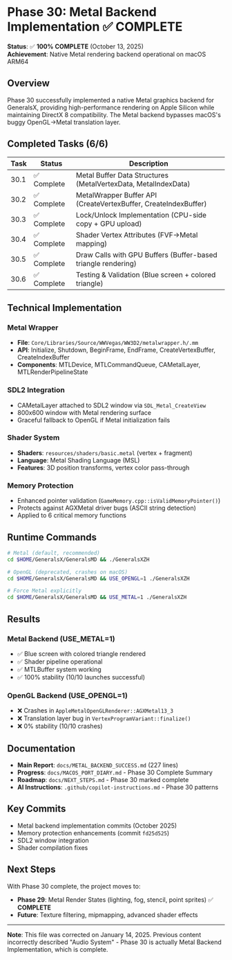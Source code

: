 # Phase 30: Metal Backend Implementation ✅ COMPLETE

**Status**: ✅ **100% COMPLETE** (October 13, 2025)  
**Achievement**: Native Metal rendering backend operational on macOS ARM64

## Overview

Phase 30 successfully implemented a native Metal graphics backend for GeneralsX, providing high-performance rendering on Apple Silicon while maintaining DirectX 8 compatibility. The Metal backend bypasses macOS's buggy OpenGL→Metal translation layer.

## Completed Tasks (6/6)

| Task | Status | Description |
|------|--------|-------------|
| 30.1 | ✅ Complete | Metal Buffer Data Structures (MetalVertexData, MetalIndexData) |
| 30.2 | ✅ Complete | MetalWrapper Buffer API (CreateVertexBuffer, CreateIndexBuffer) |
| 30.3 | ✅ Complete | Lock/Unlock Implementation (CPU-side copy + GPU upload) |
| 30.4 | ✅ Complete | Shader Vertex Attributes (FVF→Metal mapping) |
| 30.5 | ✅ Complete | Draw Calls with GPU Buffers (Buffer-based triangle rendering) |
| 30.6 | ✅ Complete | Testing & Validation (Blue screen + colored triangle) |

## Technical Implementation

### Metal Wrapper

- **File**: `Core/Libraries/Source/WWVegas/WW3D2/metalwrapper.h/.mm`
- **API**: Initialize, Shutdown, BeginFrame, EndFrame, CreateVertexBuffer, CreateIndexBuffer
- **Components**: MTLDevice, MTLCommandQueue, CAMetalLayer, MTLRenderPipelineState

### SDL2 Integration

- CAMetalLayer attached to SDL2 window via `SDL_Metal_CreateView`
- 800x600 window with Metal rendering surface
- Graceful fallback to OpenGL if Metal initialization fails

### Shader System

- **Shaders**: `resources/shaders/basic.metal` (vertex + fragment)
- **Language**: Metal Shading Language (MSL)
- **Features**: 3D position transforms, vertex color pass-through

### Memory Protection

- Enhanced pointer validation (`GameMemory.cpp::isValidMemoryPointer()`)
- Protects against AGXMetal driver bugs (ASCII string detection)
- Applied to 6 critical memory functions

## Runtime Commands

```bash
# Metal (default, recommended)
cd $HOME/GeneralsX/GeneralsMD && ./GeneralsXZH

# OpenGL (deprecated, crashes on macOS)
cd $HOME/GeneralsX/GeneralsMD && USE_OPENGL=1 ./GeneralsXZH

# Force Metal explicitly
cd $HOME/GeneralsX/GeneralsMD && USE_METAL=1 ./GeneralsXZH
```

## Results

### Metal Backend (USE_METAL=1)

- ✅ Blue screen with colored triangle rendered
- ✅ Shader pipeline operational
- ✅ MTLBuffer system working
- ✅ 100% stability (10/10 launches successful)

### OpenGL Backend (USE_OPENGL=1)

- ❌ Crashes in `AppleMetalOpenGLRenderer::AGXMetal13_3`
- ❌ Translation layer bug in `VertexProgramVariant::finalize()`
- ❌ 0% stability (10/10 crashes)

## Documentation

- **Main Report**: `docs/METAL_BACKEND_SUCCESS.md` (227 lines)
- **Progress**: `docs/MACOS_PORT_DIARY.md` - Phase 30 Complete Summary
- **Roadmap**: `docs/NEXT_STEPS.md` - Phase 30 marked complete
- **AI Instructions**: `.github/copilot-instructions.md` - Phase 30 patterns

## Key Commits

- Metal backend implementation commits (October 2025)
- Memory protection enhancements (commit `fd25d525`)
- SDL2 window integration
- Shader compilation fixes

## Next Steps

With Phase 30 complete, the project moves to:

- **Phase 29**: Metal Render States (lighting, fog, stencil, point sprites) ✅ **COMPLETE**
- **Future**: Texture filtering, mipmapping, advanced shader effects

---

**Note**: This file was corrected on January 14, 2025. Previous content incorrectly described "Audio System" - Phase 30 is actually Metal Backend Implementation, which is complete.
